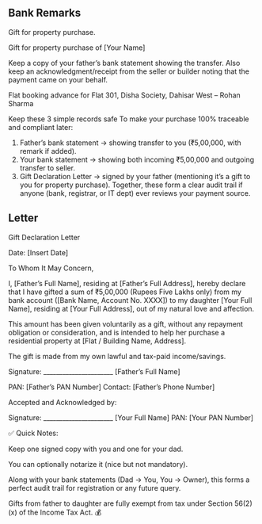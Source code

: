 <h2>Bank Remarks</h2>

Gift for property purchase.

Gift for property purchase of [Your Name]


Keep a copy of your father’s bank statement showing the transfer.
Also keep an acknowledgment/receipt from the seller or builder noting that the payment came on your behalf.


Flat booking advance for Flat 301, Disha Society, Dahisar West – Rohan Sharma


Keep these 3 simple records safe
To make your purchase 100% traceable and compliant later:
1. Father’s bank statement → showing transfer to you (₹5,00,000, with remark if added).
2. Your bank statement → showing both incoming ₹5,00,000 and outgoing transfer to seller.
3. Gift Declaration Letter → signed by your father (mentioning it’s a gift to you for property purchase).
Together, these form a clear audit trail if anyone (bank, registrar, or IT dept) ever reviews your payment source.


<h2>Letter</h2>

Gift Declaration Letter

Date: [Insert Date]

To Whom It May Concern,

I, [Father’s Full Name], residing at [Father’s Full Address], hereby declare that I have gifted a sum of ₹5,00,000 (Rupees Five Lakhs only) from my bank account ([Bank Name, Account No. XXXX]) to my daughter [Your Full Name], residing at [Your Full Address], out of my natural love and affection.

This amount has been given voluntarily as a gift, without any repayment obligation or consideration, and is intended to help her purchase a residential property at [Flat / Building Name, Address].

The gift is made from my own lawful and tax-paid income/savings.

Signature: ______________________
[Father’s Full Name]

PAN: [Father’s PAN Number]
Contact: [Father’s Phone Number]

Accepted and Acknowledged by:

Signature: ______________________
[Your Full Name]
PAN: [Your PAN Number]

✅ Quick Notes:

Keep one signed copy with you and one for your dad.

You can optionally notarize it (nice but not mandatory).

Along with your bank statements (Dad → You, You → Owner), this forms a perfect audit trail for registration or any future query.

Gifts from father to daughter are fully exempt from tax under Section 56(2)(x) of the Income Tax Act. 💰
